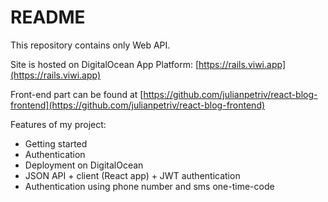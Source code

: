 # README

This repository contains only Web API.

Site is hosted on DigitalOcean App Platform: [https://rails.viwi.app](https://rails.viwi.app)

Front-end part can be found at [https://github.com/julianpetriv/react-blog-frontend](https://github.com/julianpetriv/react-blog-frontend)

Features of my project:

* Getting started
* Authentication
* Deployment on DigitalOcean
* JSON API + client (React app) + JWT authentication
* Authentication using phone number and sms one-time-code

<!-- docker-compose.yml file is located in this repo, to make it work just copy it to parent dictionary of 2 cloned repos -->